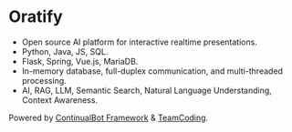 # Oratify

- Open source AI platform for interactive realtime presentations.
- Python, Java, JS, SQL.
- Flask, Spring, Vue.js, MariaDB.
- In-memory database, full-duplex communication, and multi-threaded processing.
- AI, RAG, LLM, Semantic Search, Natural Language Understanding, Context Awareness.

Powered by [ContinualBot Framework](https://continualbot.com) & [TeamCoding](https://teamcoding.eu).